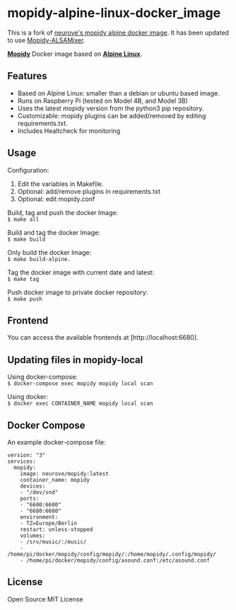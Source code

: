 # mopidy-alpine-linux-docker_image

This is a fork of [neurove's mopidy alpine docker image](https://github.com/neurove/mopidy-alpine-linux-docker_image). It has been updated to use [Mopidy-ALSAMixer](https://mopidy.com/ext/alsamixer/).

[**Mopidy**](https://www.mopidy.com/) Docker image based on [**Alpine Linux**](https://www.alpinelinux.org/).

## Features

- Based on Alpine Linux: smaller than a debian or ubuntu based image.
- Runs on Raspberry Pi (tested on Model 4B, and Model 3B)
- Uses the latest mopidy version from the python3 pip repository.  
- Customizable: mopidy plugins can be added/removed by editing requirements.txt.  
- Includes Healtcheck for monitoring

## Usage

Configuration:

1. Edit the variables in Makefile.
2. Optional: add/remove plugins in requirements.txt
3. Optional: edit mopidy.conf  

Build, tag and push the docker Image:  
`$ make all`

Build and tag the docker Image:  
`$ make build`

Only build the docker Image:  
`$ make build-alpine.`

Tag the docker image with current date and latest:  
`$ make tag`

Push docker image to private docker repository:  
`$ make push`

## Frontend

You can access the available frontends at [http://localhost:6680].

## Updating files in mopidy-local

Using docker-compose:  
`$ docker-compose exec mopidy mopidy local scan`

Using docker:  
`$ docker exec CONTAINER_NAME mopidy local scan`

## Docker Compose

An example docker-compose file:

```compose
version: "3"
services:
  mopidy:
    image: neurove/mopidy:latest
    container_name: mopidy
    devices:
    - "/dev/snd"
    ports:
    - "6600:6600"
    - "6680:6680"
    environment:
    - TZ=Europe/Berlin
    restart: unless-stopped
    volumes:
    - /srv/music/:/music/
    - /home/pi/docker/mopidy/config/mopidy/:/home/mopidy/.config/mopidy/
    - /home/pi/docker/mopidy/config/asound.conf:/etc/asound.conf
```

## License

Open Source MIT License
